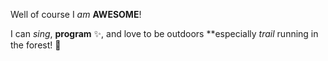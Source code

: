 Well of course I *am* **AWESOME**!

I can *sing*, **program** :sparkles:, and love to be outdoors **especially _trail_ running in the forest! 🌲
